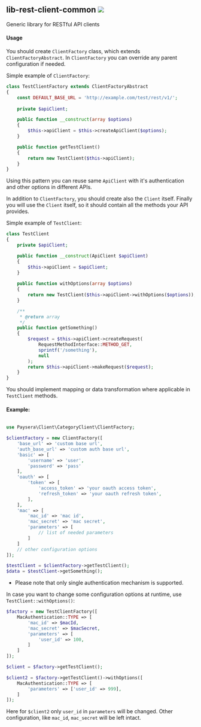 ## lib-rest-client-common ![](https://travis-ci.org/paysera/lib-rest-client-common.svg?branch=master)

Generic library for RESTful API clients

#### Usage

You should create `ClientFactory` class, which extends `ClientFactoryAbstract`.
In `ClientFactory` you can override any parent configuration if needed.

Simple example of `ClientFactory`:
```php
class TestClientFactory extends ClientFactoryAbstract
{
    const DEFAULT_BASE_URL = 'http://example.com/test/rest/v1/';
    
    private $apiClient;

    public function __construct(array $options)
    {
        $this->apiClient = $this->createApiClient($options);
    }

    public function getTestClient()
    {
        return new TestClient($this->apiClient);
    }
}
```

Using this pattern you can reuse same `ApiClient` with it's authentication and other options in different APIs.


In addition to `ClientFactory`, you should create also the `Client` itself. 
Finally you will use the `Client` itself, so it should contain all the methods your API provides.
 
Simple example of `TestClient`:
```php
class TestClient
{
    private $apiClient;

    public function __construct(ApiClient $apiClient)
    {
        $this->apiClient = $apiClient;
    }
    
    public function withOptions(array $options)
    {
        return new TestClient($this->apiClient->withOptions($options));
    }

    /**
     * @return array
     */
    public function getSomething()
    {
        $request = $this->apiClient->createRequest(
            RequestMethodInterface::METHOD_GET,
            sprintf('/something'),
            null
        );
        return $this->apiClient->makeRequest($request);
    }
}
```

You should implement mapping or data transformation where applicable in `TestClient` methods.
#### Example:

```php

use Paysera\Client\CategoryClient\ClientFactory;

$clientFactory = new ClientFactory([
    'base_url' => 'custom base url',
    'auth_base_url' => 'custom auth base url',
    'basic' => [
        'username' => 'user',
        'password' => 'pass'
    ],
    'oauth' => [
        'token' => [
            'access_token' => 'your oauth access token',
            'refresh_token' => 'your oauth refresh token',
        ],
    ],
    'mac' => [
        'mac_id' => 'mac id',
        'mac_secret' => 'mac secret',
        'parameters' => [
            // list of needed parameters
        ]
    ]
    // other configuration options
]);

$testClient = $clientFactory->getTestClient();
$data = $testClient->getSomething();
```
* Please note that only single authentication mechanism is supported.

In case you want to change some configuration options at runtime, use `TestClient::withOptions()`:

```php
$factory = new TestClientFactory([
    MacAuthentication::TYPE => [
        'mac_id' => $macId,
        'mac_secret' => $macSecret,
        'parameters' => [
            'user_id' => 100,
        ]
    ]
]);

$client = $factory->getTestClient();

$client2 = $factory->getTestClient()->withOptions([
    MacAuthentication::TYPE => [
        'parameters' => ['user_id' => 999],
    ]
]);
```

Here for `$client2` only `user_id` in `parameters` will be changed. Other configuration, like `mac_id`, `mac_secret` will
be left intact. 
